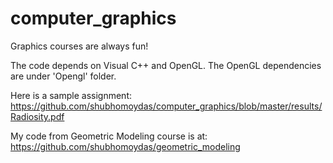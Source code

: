 # computer_graphics

Graphics courses are always fun!

The code depends on Visual C++ and OpenGL. The OpenGL dependencies are under 'Opengl' folder.

Here is a sample assignment: https://github.com/shubhomoydas/computer_graphics/blob/master/results/Radiosity.pdf

My code from Geometric Modeling course is at: https://github.com/shubhomoydas/geometric_modeling
